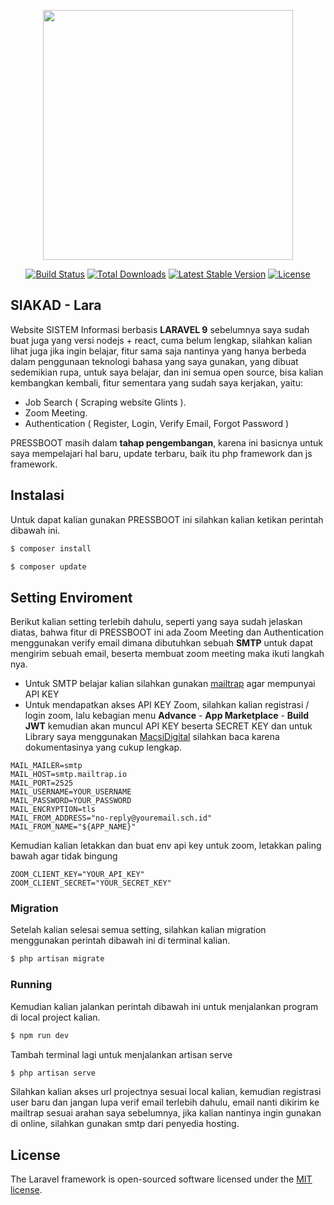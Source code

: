 <p align="center"><a href="https://laravel.com" target="_blank"><img src="https://raw.githubusercontent.com/laravel/art/master/logo-lockup/5%20SVG/2%20CMYK/1%20Full%20Color/laravel-logolockup-cmyk-red.svg" width="400"></a></p>

<p align="center">
<a href="https://travis-ci.org/laravel/framework"><img src="https://travis-ci.org/laravel/framework.svg" alt="Build Status"></a>
<a href="https://packagist.org/packages/laravel/framework"><img src="https://img.shields.io/packagist/dt/laravel/framework" alt="Total Downloads"></a>
<a href="https://packagist.org/packages/laravel/framework"><img src="https://img.shields.io/packagist/v/laravel/framework" alt="Latest Stable Version"></a>
<a href="https://packagist.org/packages/laravel/framework"><img src="https://img.shields.io/packagist/l/laravel/framework" alt="License"></a>
</p>

## SIAKAD - Lara

Website SISTEM Informasi  berbasis **LARAVEL 9** sebelumnya saya sudah buat juga yang versi nodejs + react, cuma belum lengkap, silahkan kalian lihat juga jika ingin belajar, fitur sama saja nantinya yang hanya berbeda dalam penggunaan teknologi bahasa yang saya gunakan, yang dibuat sedemikian rupa, untuk saya belajar, dan ini semua open source, bisa kalian kembangkan kembali, fitur sementara yang sudah saya kerjakan, yaitu:

- Job Search ( Scraping website Glints ).
- Zoom Meeting.
- Authentication ( Register, Login, Verify Email, Forgot Password )

PRESSBOOT masih dalam **tahap pengembangan**, karena ini basicnya untuk saya mempelajari hal baru, update terbaru, baik itu php framework dan js framework.

## Instalasi

Untuk dapat kalian gunakan PRESSBOOT  ini silahkan kalian ketikan perintah dibawah ini.
```sh
$ composer install
```
```sh
$ composer update
```

## Setting Enviroment

Berikut kalian setting terlebih dahulu, seperti yang saya sudah jelaskan diatas, bahwa fitur di PRESSBOOT ini ada Zoom Meeting dan Authentication menggunakan verify email dimana dibutuhkan sebuah **SMTP** untuk dapat mengirim sebuah email, beserta membuat zoom meeting maka ikuti langkah nya.

- Untuk SMTP belajar kalian silahkan gunakan [mailtrap](https://mailtrap.io/) agar mempunyai API KEY 
- Untuk mendapatkan akses API KEY Zoom, silahkan kalian registrasi / login zoom, lalu kebagian menu **Advance** - **App Marketplace** - **Build JWT** kemudian akan muncul API KEY beserta SECRET KEY dan untuk Library saya menggunakan [MacsiDigital](https://github.com/MacsiDigital/laravel-zoom) silahkan baca karena dokumentasinya yang cukup lengkap.

```env
MAIL_MAILER=smtp
MAIL_HOST=smtp.mailtrap.io
MAIL_PORT=2525
MAIL_USERNAME=YOUR_USERNAME
MAIL_PASSWORD=YOUR_PASSWORD
MAIL_ENCRYPTION=tls
MAIL_FROM_ADDRESS="no-reply@youremail.sch.id"
MAIL_FROM_NAME="${APP_NAME}"
```

Kemudian kalian letakkan dan buat env api key untuk zoom, letakkan paling bawah agar tidak bingung
```env
ZOOM_CLIENT_KEY="YOUR_API_KEY"
ZOOM_CLIENT_SECRET="YOUR_SECRET_KEY"
```

### Migration

Setelah kalian selesai semua setting, silahkan kalian migration menggunakan perintah dibawah ini di terminal kalian.

```sh
$ php artisan migrate
```

### Running

Kemudian kalian jalankan perintah dibawah ini untuk menjalankan program di local project kalian.
```sh
$ npm run dev
```

Tambah terminal lagi untuk menjalankan artisan serve
```sh
$ php artisan serve
```

Silahkan kalian akses url projectnya sesuai local kalian, kemudian registrasi user baru dan jangan lupa verif email terlebih dahulu, email nanti dikirim ke mailtrap sesuai arahan saya sebelumnya, jika kalian nantinya ingin gunakan di online, silahkan gunakan smtp dari penyedia hosting.

## License

The Laravel framework is open-sourced software licensed under the [MIT license](https://opensource.org/licenses/MIT).
